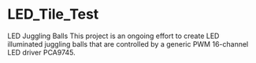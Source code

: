 # LED_Tile_Test
 LED Juggling Balls
This project is an ongoing effort to create LED illuminated juggling balls that are controlled by a generic PWM 16-channel LED driver PCA9745.
